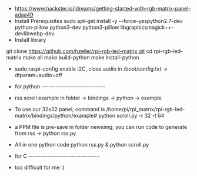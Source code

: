* https://www.hackster.io/idreams/getting-started-with-rgb-matrix-panel-adaa49
* Install Prerequisites   sudo apt-get install -y --force-yespython2.7-dev python-pillow python3-dev python3-pillow libgraphicsmagick++-devlibwebp-dev
* Install library

git clone https://github.com/hzeller/rpi-rgb-led-matrix.git 
cd rpi-rgb-led-matrix 
make all 
make build-python 
make install-python 

* sudo raspi-config enable I2C, close audio in /boot/config.txt -> dtparam=audio=off

* for python ---------------------------

* rss scroll example in folder -> bindings -> python -> example

* To use our 32x32 panel, command is /home/pi/rpi_matrix/rpi-rgb-led-matrix/bindings/python/example# python scroll.py -r 32 -t 64

* a PPM file is pre-save in folder newsimg, you can run code to generate from rss -> python rss.py

* All in one python code python rss.py & python scroll.py

* for C ------------------------------

* too difficult for me :)
